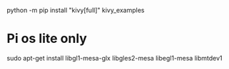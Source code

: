 python -m pip install "kivy[full]" kivy_examples

# Pi os lite only
sudo apt-get install libgl1-mesa-glx libgles2-mesa libegl1-mesa libmtdev1


